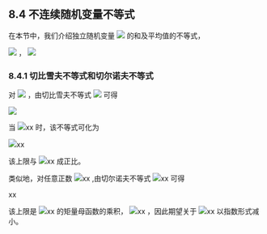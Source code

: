 ## 8.4 不连续随机变量不等式


在本节中，我们介绍独立随机变量 <img src="http://latex.codecogs.com/gif.latex?x_1,\ldots,x_n" style="border:none;"> 的和及平均值的不等式，  

<img src="http://latex.codecogs.com/gif.latex?\widetilde{x}=\sum_{i=1}^{n}x_i" style="border:none;"> ， <img src="http://latex.codecogs.com/gif.latex?\bar{x}=\frac{1}{n}\sum_{i=1}^{n}x_i" style="border:none;">



### 8.4.1 切比雪夫不等式和切尔诺夫不等式

对 <img src="http://latex.codecogs.com/gif.latex?\widetilde{x}-E[\widetilde{x}]" style="border:none;"> ，由切比雪夫不等式 <img src="http://latex.codecogs.com/gif.latex?(8.4)" style="border:none;"> 可得  

<img src="http://latex.codecogs.com/gif.latex?Pr(\left|\widetilde{x}-E[\widetilde{x}]\right|\geq\varepsilon)\begin{align*}&=Pr((\widetilde{x}-E[\widetilde{x}])^{2}\geq\varepsilon^{2})\\&\leq\frac{V[\widetilde{x}]}{\varepsilon^{2}}=\frac{\sum_{i=1}^{n}V[x_i]}{\varepsilon^{2}}\end{align*}" style="border:none;">  

当 <img src="http://latex.codecogs.com/gif.latex?在此插入Latex公式" style="border:none;">xx 时，该不等式可化为  

<img src="http://latex.codecogs.com/gif.latex?在此插入Latex公式" style="border:none;">xx  

该上限与 <img src="http://latex.codecogs.com/gif.latex?在此插入Latex公式" style="border:none;">xx 成正比。  

类似地，对任意正数 <img src="http://latex.codecogs.com/gif.latex?在此插入Latex公式" style="border:none;">xx ,由切尔诺夫不等式 <img src="http://latex.codecogs.com/gif.latex?在此插入Latex公式" style="border:none;">xx 可得  

xx  

该上限是 <img src="http://latex.codecogs.com/gif.latex?在此插入Latex公式" style="border:none;">xx 的矩量母函数的乘积， <img src="http://latex.codecogs.com/gif.latex?在此插入Latex公式" style="border:none;">xx ，因此期望关于 <img src="http://latex.codecogs.com/gif.latex?在此插入Latex公式" style="border:none;">xx 以指数形式减小。
